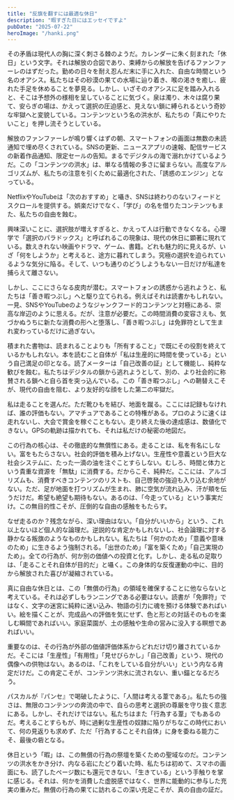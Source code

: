 ```yaml
---
title: "反旗を翻すには最適な休日"
description: "暇すぎた日にはエッセイですよ"
pubDate: "2025-07-22"
heroImage: "/hanki.png"
---
```


その矛盾は現代人の胸に深く刺さる棘のようだ。カレンダーに朱く刻まれた「休日」という文字。それは解放の合図であり、束縛からの解放を告げるファンファーレのはずだった。勤めの日々を耐え忍んだ末に手に入れた、自由な時間という名のオアシス。私たちはその砂漠の果ての水場に辿り着き、喉の渇きを癒し、疲れた手足を休めることを夢見る。しかし、いざそのオアシスに足を踏み入れると、そこは予想外の様相を呈していることに気づく。泉は濁り、木々は腐り果て、安らぎの場は、かえって選択の圧迫感と、見えない鎖に縛られるという奇妙な牢獄へと変貌している。コンテンツという名の洪水が、私たちの「真にやりたいこと」を押し流そうとしている。

解放のファンファーレが鳴り響くはずの朝、スマートフォンの画面は無数の未読通知で埋め尽くされている。SNSの更新、ニュースアプリの速報、配信サービスの新着作品通知、限定セールの告知。まるでデジタルの海で溺れかけているようだ。この「コンテンツの洪水」は、単なる情報の多さに留まらない。高度なアルゴリズムが、私たちの注意を引くために最適化された、「誘惑のエンジン」となっている。

NetflixやYouTubeは「次のおすすめ」と囁き、SNSは終わりのないフィードとスクロールを提供する。娯楽だけでなく、「学び」の名を借りたコンテンツもまた、私たちの自由を蝕む。

興味深いことに、選択肢が増えすぎると、かえって人は行動できなくなる。心理学で「選択のパラドックス」と呼ばれるこの現象は、現代の休日に顕著に現れている。数えきれない映画やドラマ、ゲーム、書籍。どれも魅力的に見えるが、いざ「何をしようか」と考えると、途方に暮れてしまう。究極の選択を迫られているような気分に陥る。そして、いつも通りのどうしようもない一日だけが私達を捕らえて離さない。

しかし、ここにさらなる皮肉が潜む。スマートフォンの誘惑から逃れようと、私たちは「善き暇つぶし」へと駆り立てられる。例えばそれは読書かもしれない。一見、SNSやYouTubeのようなジャンクフード的コンテンツと対極にある、崇高な岸辺のように思える。だが、注意が必要だ。この時間消費の変容さえも、気づかぬうちに新たな消費の形へと堕落し、「善き暇つぶし」は免罪符として生まれ変わっているだけに過ぎない。

積まれた書物は、読まれることよりも「所有すること」で既にその役割を終えているかもしれない。本を読むこと自体が「私は生産的に時間を使っている」という自己満足の印となる。読了メーターは「自己改善の証」として機能し、純粋な歓びを蝕む。私たちはデジタルの鎖から逃れようとして、別の、より社会的に称賛される鎖へと自ら首を突っ込んでいる。この「善き暇つぶし」への鞘替えこそが、現代の自由を阻む、より友好的な顔をした第二の牢獄だ。

私は走ることを選んだ。ただ靴ひもを結び、地面を蹴る。ここには記録もなければ、誰の評価もない。アマチュアであることの特権がある。プロのように速くは走れないし、大会で賞金を稼ぐこともない。走り終えた後の達成感は、数値化できない。GPSの軌跡は描かれても、それは私だけの秘密の地図だ。

この行為の核心は、その徹底的な無償性にある。走ることは、私を有名にしない。富をもたらさない。社会的評価を積み上げない。生産性や意義という巨大な社会システムに、たった一滴の油を注ぐことすらしない。むしろ、時間と体力という貴重な資源を「無駄」に消費する。だからこそ、純粋だ。ここには、アルゴリズムも、消費すべきコンテンツのリストも、自己啓発の強迫も入り込む余地がない。ただ、足が地面を打つリズムが生まれ、肺に空気が流れ込み、汗が頬を伝うだけだ。希望も絶望も期待もない。あるのは、「今走っている」という事実だけ。この無目的性こそが、圧倒的な自由の感触をもたらす。

なぜ走るのか？残念ながら、深い理由はない。「自分がいいから」という、これ以上ないほど個人的な論理だ。逆説的な肯定かもしれないし、社会論理に対する静かなる叛旗のようなものかもしれない。私たちは「何かのため」「意義や意味のため」に生きるよう強制される。「出世のため」「富を築くため」「自己実現のため」。全ての行為が、何か別の価値への投資と化す。しかし、走る私の足取りは、「走ることそれ自体が目的だ」と囁く。この身体的な反復運動の中に、目的から解放された喜びが凝縮されている。

真に自由な休日とは、この「無償の行為」の領域を確保することに他ならないと考えている。それは必ずしもランニングである必要はない。読書が「免罪符」ではなく、文字の迷宮に純粋に迷い込み、物語の引力に魂を預ける体験であればいい。絵を描くことが、完成品への評価を気にせず、色と形との対話そのものを楽しむ瞬間であればいい。家庭菜園が、土の感触や生命の営みに没入する瞑想であればいい。

重要なのは、その行為が外部の価値評価体系からどれだけ切り離されているかだ。そこには「生産性」「有用性」「見せびらかし」「自己改善」という、現代の偶像への供物はない。あるのは、「これをしている自分がいい」という内なる肯定だけだ。この肯定こそが、コンテンツ洪水に流されない、重い錨となるだろう。

パスカルが『パンセ』で喝破したように、「人間は考える葦である」。私たちの強さは、無限のコンテンツの奔流の中で、自らの思考と選択の尊厳を守り抜く意志にある。しかし、それだけではない。私たちはまた「行為する葦」でもあるのだ。考えることすらもが、時に過剰な生産性の奴隷に陥りがちなこの時代において、何の見返りも求めず、ただ「行為することそれ自体」に身を委ねる能力こそ、最後の砦となる。

休日という「暇」は、この無償の行為の祭壇を築くための聖域なのだ。コンテンツの洪水をかき分け、内なる岩にたどり着いた時、私たちは初めて、スマホの画面にも、読了したページ数にも還元できない、「生きている」という手触りを掌に感じる。それは、何かを消費した虚脱感ではなく、世界に能動的に参与した充実の重みだ。無償の行為の果てに訪れるこの深い充足こそが、真の自由の証だ。